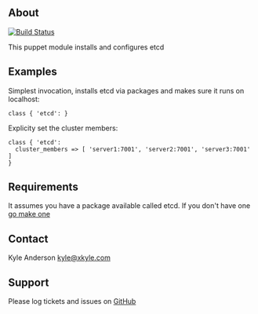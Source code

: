 About
------
[![Build Status](https://travis-ci.org/solarkennedy/puppet-etcd.png)](https://travis-ci.org/solarkennedy/puppet-etcd)

This puppet module installs and configures etcd

Examples
---------
Simplest invocation, installs etcd via packages and makes sure it runs on localhost:

    class { 'etcd': }

Explicity set the cluster members:

    class { 'etcd':
      cluster_members => [ 'server1:7001', 'server2:7001', 'server3:7001' ]
    }

Requirements
-----------
It assumes you have a package available called etcd. If you don't have one [go make one](https://github.com/solarkennedy/etcd-packages)

Contact
-------
Kyle Anderson <kyle@xkyle.com>

Support
-------
Please log tickets and issues on [GitHub](https://github.com/solarkennedy/puppet-etcd/issues)
